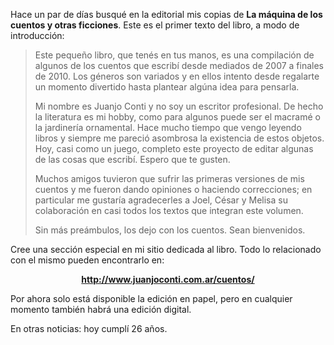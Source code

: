 <html><body><p>Hace un par de días busqué en la editorial mis copias de <strong>La máquina de los cuentos y otras ficciones</strong>. Este es el primer texto del libro, a modo de introducción:

</p><blockquote>Este pequeño libro, que tenés en tus manos, es una compilación de algunos de los cuentos que escribí desde mediados de 2007 a finales de 2010. Los géneros son variados y en ellos intento desde regalarte un momento divertido hasta plantear algúna idea para pensarla.



Mi nombre es Juanjo Conti y no soy un escritor profesional. De hecho la literatura es mi hobby, como para algunos puede ser el macramé o la jardinería ornamental. Hace mucho tiempo que vengo leyendo libros y siempre me pareció asombrosa la existencia de estos objetos. Hoy, casi como un juego, completo este proyecto de editar algunas de las cosas que escribí. Espero que te gusten.



Muchos amigos tuvieron que sufrir las primeras versiones de mis cuentos y me fueron dando opiniones o haciendo correcciones; en particular me gustaría agradecerles a Joel, César y Melisa su colaboración en casi todos los textos que integran este volumen.



Sin más preámbulos, los dejo con los cuentos. Sean bienvenidos.</blockquote>

Cree una sección especial en mi sitio dedicada al libro. Todo lo relacionado con el mismo pueden encontrarlo en:

<p style="text-align: center;"><a href="http://www.juanjoconti.com.ar/cuentos/" target="_blank"><strong>http://www.juanjoconti.com.ar/cuentos/</strong></a></p>

Por ahora solo está disponible la edición en papel, pero en cualquier momento también habrá una edición digital.



En otras noticias: hoy cumplí 26 años.</body></html>